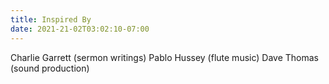 ```yaml
---
title: Inspired By
date: 2021-21-02T03:02:10-07:00
---
```


Charlie Garrett (sermon writings)
Pablo Hussey (flute music)
Dave Thomas (sound production)


